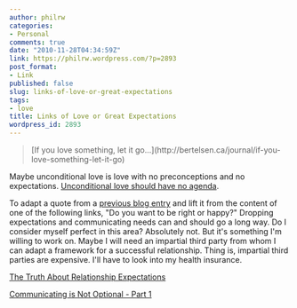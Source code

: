 ```yaml
---
author: philrw
categories:
- Personal
comments: true
date: "2010-11-28T04:34:59Z"
link: https://philrw.wordpress.com/?p=2893
post_format:
- Link
published: false
slug: links-of-love-or-great-expectations
tags:
- love
title: Links of Love or Great Expectations
wordpress_id: 2893
---
```


<blockquote>[If you love something, let it go...](http://bertelsen.ca/journal/if-you-love-something-let-it-go)</blockquote>


Maybe unconditional love is love with no preconceptions and no expectations. [Unconditional love should have no agenda](http://www.submityourarticle.com/articles/Joanne-Goldman-1247/unconditional-love-7862.php).

To adapt a quote from a [previous blog entry](https://blog.rosenberg-watt.com/2010/01/23/osophy-on-correctness-incorrectness-of/) and lift it from the content of one of the following links, "Do you want to be right or happy?" Dropping expectations and communicating needs can and should go a long way. Do I consider myself perfect in this area? Absolutely not. But it's something I'm willing to work on. Maybe I will need an impartial third party from whom I can adapt a framework for a successful relationship. Thing is, impartial third parties are expensive. I'll have to look into my health insurance.

[The Truth About Relationship Expectations](http://www.celebratelove.com/expectations.htm)

[Communicating is Not Optional - Part 1](http://www.celebratelove.com/communicate.htm)
